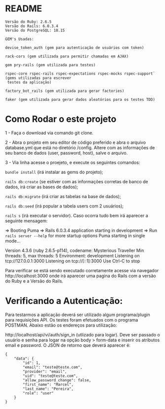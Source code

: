 # README

    Versão do Ruby: 2.6.5
    Versão do Rails: 6.0.3.4
    Versão do PostgreSQL: 10.15

    GEM's Usadas:

    devise_token_auth (gem para autenticação de usuários com token)

    rack-cors (gem utilizada para permitir chamadas em AJAX)

    gem pry-rails (gem utilizada para testes)

    rspec-core rspec-rails rspec-expectations rspec-mocks rspec-support` (gems utilizadas para escrever
     testes da aplicação)

    factory_bot_rails (gem utilizada para gerar factories)

    faker (gem utilizada para gerar dados aleatórios para os testes TDD)

# Como Rodar o este projeto

1 - Faça o download via comando git clone.

2 - Abra o projeto em seu editor de código preferido e abra o arquivo database.yml que está no diretório /config. Altere com as informações de seu banco de dados (user, password, host), salve o arquivo.

3 - Via linha acesse o proejeto, e execute os seguintes comandos:

`bundle install` (irá instalar as gems do projeto);

`rails db:create` (se estiver com as informações corretas de banco de dados, irá criar as bases de dados);

`rails db:migrate` (irá criar as tabelas na base de dados);

`rails db:seed` (irá popular a tabela users com 2 usuários);

`rails s` (irá executar o servidor). Caso ocorra tudo bem irá aparecer a seguinte mensagem:

=> Booting Puma
=> Rails 6.0.3.4 application starting in development
=> Run `rails server --help` for more startup options
Puma starting in single mode...

Version 4.3.6 (ruby 2.6.5-p114), codename: Mysterious Traveller
Min threads: 5, max threads: 5
Environment: development
Listening on tcp://127.0.0.1:3000
Listening on tcp://[::1]:3000
Use Ctrl-C to stop

Para verificar se está sendo executado corretamente acesse via navegador http://localhost:3000 onde irá aparecer uma pagina do Rails com a versão do Ruby e a Versão do Rails.

# Verificando a Autenticação:

Para testarmos a aplicação deverá ser utilizado algum programa/plugin para requisições API.
Os testes foram efetuados com o programa POSTMAN. Abaixo estão os endereços para utilização:

http://localhost/api/vi/auth/sign_in (utlizado para logar). Deve ser passado o usuário e senha para logar na opção body > form-data e inserir
os atributos email e password. O JSON de retorno que deverá aparecer é:

    {
        "data": {
            "id": 1,
            "email": "teste@teste.com",
            "provider": "email",
            "uid": "teste@teste.com",
            "allow_password_change": false,
            "first_name": "Marcel",
            "last_name": "Pereira",
            "role": "user"
        }
    }
